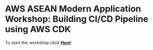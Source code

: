 # AWS ASEAN Modern Application Workshop: Building CI/CD Pipeline using AWS CDK

To start the workshop click [**Here**](https://petrabarus.github.io/aws-cicd-cdk-workshop/index.html)!
